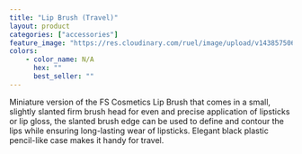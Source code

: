 ```yaml
---
title: "Lip Brush (Travel)"
layout: product
categories: ["accessories"]
feature_image: "https://res.cloudinary.com/ruel/image/upload/v1438575069/fs/LipBrush_travel.jpg"
colors:
    - color_name: N/A
      hex: ""
      best_seller: ""
---
```

Miniature version of the FS Cosmetics Lip Brush that comes in a small, slightly slanted firm brush head for even and precise application of lipsticks or lip gloss, the slanted brush edge can be used to define and contour the lips while ensuring long-lasting wear of lipsticks. Elegant black plastic pencil-like case makes it handy for travel. 
